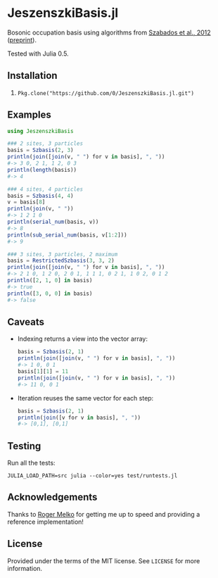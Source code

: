 # JeszenszkiBasis.jl

Bosonic occupation basis using algorithms from [Szabados et al., 2012](http://dx.doi.org/10.1016/j.chemphys.2011.10.003) ([preprint](http://coulson.chem.elte.hu/surjan/PREPRINTS/181.pdf)).

Tested with Julia 0.5.


## Installation

1. `Pkg.clone("https://github.com/0/JeszenszkiBasis.jl.git")`


## Examples

```julia
using JeszenszkiBasis
```

```julia
### 2 sites, 3 particles
basis = Szbasis(2, 3)
println(join([join(v, " ") for v in basis], ", "))
#-> 3 0, 2 1, 1 2, 0 3
println(length(basis))
#-> 4
```

```julia
### 4 sites, 4 particles
basis = Szbasis(4, 4)
v = basis[8]
println(join(v, " "))
#-> 1 2 1 0
println(serial_num(basis, v))
#-> 8
println(sub_serial_num(basis, v[1:2]))
#-> 9
```

```julia
### 3 sites, 3 particles, 2 maximum
basis = RestrictedSzbasis(3, 3, 2)
println(join([join(v, " ") for v in basis], ", "))
#-> 2 1 0, 1 2 0, 2 0 1, 1 1 1, 0 2 1, 1 0 2, 0 1 2
println([2, 1, 0] in basis)
#-> true
println([3, 0, 0] in basis)
#-> false
```


## Caveats

* Indexing returns a view into the vector array:

  ```julia
  basis = Szbasis(2, 1)
  println(join([join(v, " ") for v in basis], ", "))
  #-> 1 0, 0 1
  basis[1][1] = 11
  println(join([join(v, " ") for v in basis], ", "))
  #-> 11 0, 0 1
  ```

* Iteration reuses the same vector for each step:

  ```julia
  basis = Szbasis(2, 1)
  println(join([v for v in basis], ", "))
  #-> [0,1], [0,1]
  ```


## Testing

Run all the tests:
```
JULIA_LOAD_PATH=src julia --color=yes test/runtests.jl
```


## Acknowledgements

Thanks to [Roger Melko](http://www.science.uwaterloo.ca/~rgmelko/) for getting me up to speed and providing a reference implementation!


## License

Provided under the terms of the MIT license.
See `LICENSE` for more information.
